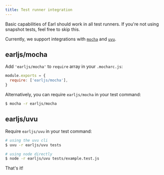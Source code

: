 ```yaml
---
title: Test runner integration
---
```


Basic capabilities of Earl should work in all test runners. If you're not using
snapshot tests, feel free to skip this.

Currently, we support integrations with [`mocha`][mocha] and [`uvu`][uvu].

[mocha]: https://mochajs.org/
[uvu]: https://github.com/lukeed/uvu

## earljs/mocha

Add `'earljs/mocha'` to `require` array in your `.mocharc.js`:

```js
module.exports = {
  require: ['earljs/mocha'],
}
```

Alternatively, you can require `earljs/mocha` in your test command:

```sh
$ mocha -r earljs/mocha
```

## earljs/uvu

Require `earljs/uvu` in your test command:

```sh
# using the uvu cli
$ uvu -r earljs/uvu tests

# using node directly
$ node -r earljs/uvu tests/example.test.js
```

That's it!
